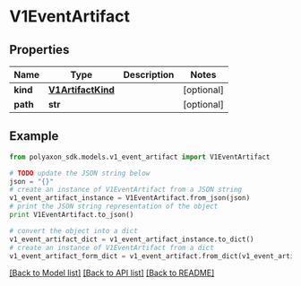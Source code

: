 # V1EventArtifact


## Properties
Name | Type | Description | Notes
------------ | ------------- | ------------- | -------------
**kind** | [**V1ArtifactKind**](V1ArtifactKind.md) |  | [optional] 
**path** | **str** |  | [optional] 

## Example

```python
from polyaxon_sdk.models.v1_event_artifact import V1EventArtifact

# TODO update the JSON string below
json = "{}"
# create an instance of V1EventArtifact from a JSON string
v1_event_artifact_instance = V1EventArtifact.from_json(json)
# print the JSON string representation of the object
print V1EventArtifact.to_json()

# convert the object into a dict
v1_event_artifact_dict = v1_event_artifact_instance.to_dict()
# create an instance of V1EventArtifact from a dict
v1_event_artifact_form_dict = v1_event_artifact.from_dict(v1_event_artifact_dict)
```
[[Back to Model list]](../README.md#documentation-for-models) [[Back to API list]](../README.md#documentation-for-api-endpoints) [[Back to README]](../README.md)


